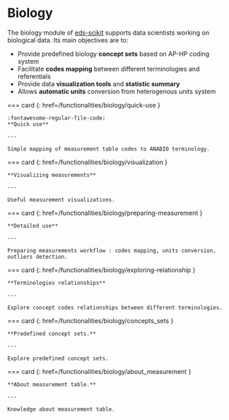 # Biology


The biology module of [eds-scikit](https://github.com/aphp/eds-scikit) supports data scientists working on biological data. Its main objectives are to:

- Provide predefined biology __concept sets__ based on AP-HP coding system
- Facilitate __codes mapping__ between different terminologies and referentials
- Provide data __visualization tools__ and __statistic summary__
- Allows __automatic units__ conversion from heterogenous units system

<!-- --8<-- [start:biology] -->

=== card {: href=/functionalities/biology/quick-use }

    :fontawesome-regular-file-code:
    **Quick use**
    
    ---

    Simple mapping of measurement table codes to ANABIO terminology.

=== card {: href=/functionalities/biology/visualization }

    **Visualizing measurements**

    ---

    Useful measurement visualizations.

=== card {: href=/functionalities/biology/preparing-measurement }

    **Detailed use**

    ---

    Preparing measurements workflow : codes mapping, units conversion, outliers detection.

=== card {: href=/functionalities/biology/exploring-relationship }

    **Terminologies relationships**

    ---

    Explore concept codes relationships between different terminologies.

=== card {: href=/functionalities/biology/concepts_sets }

    **Predefined concept sets.**

    ---

    Explore predefined concept sets.
    
=== card {: href=/functionalities/biology/about_measurement }

    **About measurement table.**

    ---

    Knowledge about measurement table.



<!-- --8<-- [end:biology] -->